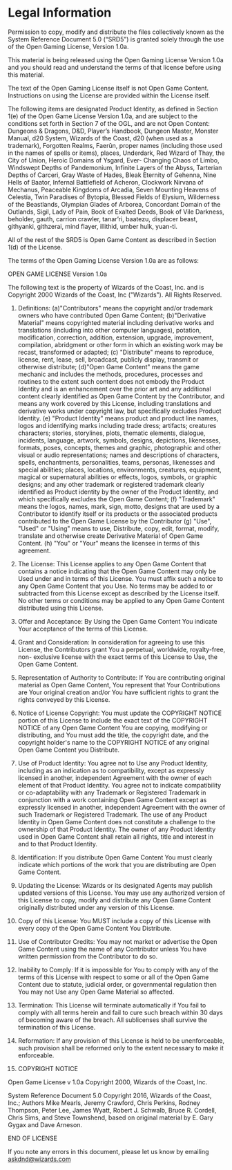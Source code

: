 # Legal Information

Permission to copy, modify and distribute the files collectively known as the System Reference Document 5.0 (“SRD5”) is granted solely through the use of the Open Gaming License, Version 1.0a.

This material is being released using the Open Gaming License Version 1.0a and you should read and understand the terms of that license before using this material.

The text of the Open Gaming License itself is not Open Game Content. Instructions on using the License are provided within the License itself.

The following items are designated Product Identity, as defined in Section 1(e) of the Open Game License Version 1.0a, and are subject to the conditions set forth in Section 7 of the OGL, and are not Open Content: Dungeons & Dragons, D&D, Player’s Handbook, Dungeon Master, Monster Manual, d20 System, Wizards of the Coast, d20 (when used as a trademark), Forgotten Realms, Faerûn, proper names (including those used in the names of spells or items), places, Underdark, Red Wizard of Thay, the City of Union, Heroic Domains of Ysgard, Ever- Changing Chaos of Limbo, Windswept Depths of Pandemonium, Infinite Layers of the Abyss, Tarterian Depths of Carceri, Gray Waste of Hades, Bleak Eternity of Gehenna, Nine Hells of Baator, Infernal Battlefield of Acheron, Clockwork Nirvana of Mechanus, Peaceable Kingdoms of Arcadia, Seven Mounting Heavens of Celestia, Twin Paradises of Bytopia, Blessed Fields of Elysium, Wilderness of the Beastlands, Olympian Glades of Arborea, Concordant Domain of the Outlands, Sigil, Lady of Pain, Book of Exalted Deeds, Book of Vile Darkness, beholder, gauth, carrion crawler, tanar’ri, baatezu, displacer beast, githyanki, githzerai, mind flayer, illithid, umber hulk, yuan-ti.

All of the rest of the SRD5 is Open Game Content as described in Section 1(d) of the License.

The terms of the Open Gaming License Version 1.0a are as follows:

OPEN GAME LICENSE Version 1.0a

The following text is the property of Wizards of the Coast, Inc. and is Copyright 2000 Wizards of the Coast, Inc ("Wizards"). All Rights Reserved.

1. Definitions: (a)"Contributors" means the copyright and/or trademark owners who have contributed Open Game Content; (b)"Derivative Material" means copyrighted material including derivative works and translations (including into other computer languages), potation, modification, correction, addition, extension, upgrade, improvement, compilation, abridgment or other form in which an existing work may be recast, transformed or adapted; (c) "Distribute" means to reproduce, license, rent, lease, sell, broadcast, publicly display, transmit or otherwise distribute; (d)"Open Game Content" means the game mechanic and includes the methods, procedures, processes and routines to the extent such content does not embody the Product Identity and is an enhancement over the prior art and any additional content clearly identified as Open Game Content by the Contributor, and means any work covered by this License, including translations and derivative works under copyright law, but specifically excludes Product Identity. (e) "Product Identity" means product and product line names, logos and identifying marks including trade dress; artifacts; creatures characters; stories, storylines, plots, thematic elements, dialogue, incidents, language, artwork, symbols, designs, depictions, likenesses, formats, poses, concepts, themes and graphic, photographic and other visual or audio representations; names and descriptions of characters, spells, enchantments, personalities, teams, personas, likenesses and special abilities; places, locations, environments, creatures, equipment, magical or supernatural abilities or effects, logos, symbols, or graphic designs; and any other trademark or registered trademark clearly identified as Product identity by the owner of the Product Identity, and which specifically excludes the Open Game Content; (f) "Trademark" means the logos, names, mark, sign, motto, designs that are used by a Contributor to identify itself or its products or the associated products contributed to the Open Game License by the Contributor (g) "Use", "Used" or "Using" means to use, Distribute, copy, edit, format, modify, translate and otherwise create Derivative Material of Open Game Content. (h) "You" or "Your" means the licensee in terms of this agreement.

2. The License: This License applies to any Open Game Content that contains a notice indicating that the Open Game Content may only be Used under and in terms of this License. You must affix such a notice to any Open Game Content that you Use. No terms may be added to or subtracted from this License except as described by the License itself. No other terms or conditions may be applied to any Open Game Content distributed using this License.

3. Offer and Acceptance: By Using the Open Game Content You indicate Your acceptance of the terms of this License.

4. Grant and Consideration: In consideration for agreeing to use this License, the Contributors grant You a perpetual, worldwide, royalty-free, non- exclusive license with the exact terms of this License to Use, the Open Game Content.

5. Representation of Authority to Contribute: If You are contributing original material as Open Game Content, You represent that Your Contributions are Your original creation and/or You have sufficient rights to grant the rights conveyed by this License.

6. Notice of License Copyright: You must update the COPYRIGHT NOTICE portion of this License to include the exact text of the COPYRIGHT NOTICE of any Open Game Content You are copying, modifying or distributing, and You must add the title, the copyright date, and the copyright holder's name to the COPYRIGHT NOTICE of any original Open Game Content you Distribute.

7. Use of Product Identity: You agree not to Use any Product Identity, including as an indication as to compatibility, except as expressly licensed in another, independent Agreement with the owner of each element of that Product Identity. You agree not to indicate compatibility or co-adaptability with any Trademark or Registered Trademark in conjunction with a work containing Open Game Content except as expressly licensed in another, independent Agreement with the owner of such Trademark or Registered Trademark. The use of any Product Identity in Open Game Content does not constitute a challenge to the ownership of that Product Identity. The owner of any Product Identity used in Open Game Content shall retain all rights, title and interest in and to that Product Identity.

8. Identification: If you distribute Open Game Content You must clearly indicate which portions of the work that you are distributing are Open Game Content.

9. Updating the License: Wizards or its designated Agents may publish updated versions of this License. You may use any authorized version of this License to copy, modify and distribute any Open Game Content originally distributed under any version of this License.

10. Copy of this License: You MUST include a copy of this License with every copy of the Open Game Content You Distribute.

11. Use of Contributor Credits: You may not market or advertise the Open Game Content using the name of any Contributor unless You have written permission from the Contributor to do so.

12. Inability to Comply: If it is impossible for You to comply with any of the terms of this License with respect to some or all of the Open Game Content due to statute, judicial order, or governmental regulation then You may not Use any Open Game Material so affected.

13. Termination: This License will terminate automatically if You fail to comply with all terms herein and fail to cure such breach within 30 days of becoming aware of the breach. All sublicenses shall survive the termination of this License.

14. Reformation: If any provision of this License is held to be unenforceable, such provision shall be reformed only to the extent necessary to make it enforceable.

15. COPYRIGHT NOTICE

Open Game License v 1.0a Copyright 2000, Wizards of the Coast, Inc.

System Reference Document 5.0 Copyright 2016, Wizards of the Coast, Inc.; Authors Mike Mearls, Jeremy Crawford, Chris Perkins, Rodney Thompson, Peter Lee, James Wyatt, Robert J. Schwalb, Bruce R. Cordell, Chris Sims, and Steve Townshend, based on original material by E. Gary Gygax and Dave Arneson.

END OF LICENSE

If you note any errors in this document, please let us know by emailing [askdnd@wizards.com](mailto:askdnd@wizards.com)